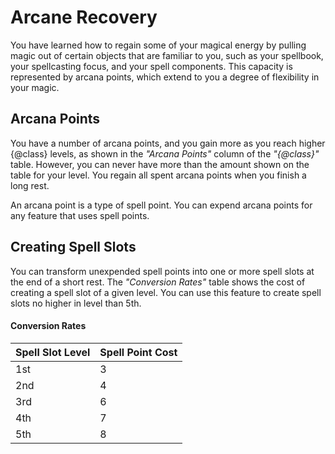 # Arcane Recovery
You have learned how to regain some of your magical energy by pulling magic out of certain objects that are familiar to you, such as your spellbook, your spellcasting focus, and your spell components.
This capacity is represented by arcana points, which extend to you a degree of flexibility in your magic.

## Arcana Points
You have a number of arcana points, and you gain more as you reach higher {@class} levels, as shown in the *"Arcana Points"* column of the *"{@class}"* table.
However, you can never have more than the amount shown on the table for your level.
You regain all spent arcana points when you finish a long rest.

An arcana point is a type of spell point.
You can expend arcana points for any feature that uses spell points.

## Creating Spell Slots
You can transform unexpended spell points into one or more spell slots at the end of a short rest.
The *"Conversion Rates"* table shows the cost of creating a spell slot of a given level.
You can use this feature to create spell slots no higher in level than 5th.

#### Conversion Rates
| Spell Slot Level | Spell Point Cost |
|------------------|------------------|
| 1st              | 3                |
| 2nd              | 4                |
| 3rd              | 6                |
| 4th              | 7                |
| 5th              | 8                |
